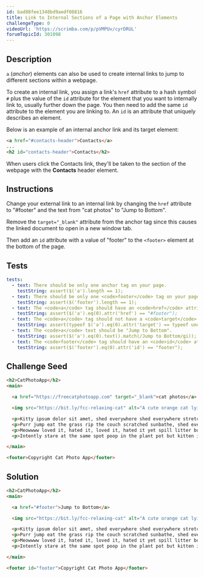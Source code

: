 ```yaml
---
id: bad88fee1348bd9aedf08816
title: Link to Internal Sections of a Page with Anchor Elements
challengeType: 0
videoUrl: 'https://scrimba.com/p/pVMPUv/cyrDRUL'
forumTopicId: 301098
---
```


## Description

<section id='description'>

`a` (*anchor*) elements can also be used to create internal links to jump to different sections within a webpage.

To create an internal link, you assign a link's `href` attribute to a hash symbol `#` plus the value of the `id` attribute for the element that you want to internally link to, usually further down the page. You then need to add the same `id` attribute to the element you are linking to. An `id` is an attribute that uniquely describes an element.

Below is an example of an internal anchor link and its target element:

```html
<a href="#contacts-header">Contacts</a>
...
<h2 id="contacts-header">Contacts</h2>
```

When users click the Contacts link, they'll be taken to the section of the webpage with the **Contacts** header element.

</section>

## Instructions

<section id='instructions'>

Change your external link to an internal link by changing the `href` attribute to "#footer" and the text from "cat photos" to "Jump to Bottom".

Remove the `target="_blank"` attribute from the anchor tag since this causes the linked document to open in a new window tab.

Then add an `id` attribute with a value of "footer" to the `<footer>` element at the bottom of the page.

</section>

## Tests

<section id='tests'>

```yml
tests:
  - text: There should be only one anchor tag on your page.
    testString: assert($('a').length == 1);
  - text: There should be only one <code>footer</code> tag on your page.
    testString: assert($('footer').length == 1);
  - text: The <code>a</code> tag should have an <code>href</code> attribute set to "#footer".
    testString: assert($('a').eq(0).attr('href') == "#footer");
  - text: The <code>a</code> tag should not have a <code>target</code> attribute
    testString: assert(typeof $('a').eq(0).attr('target') == typeof undefined || $('a').eq(0).attr('target') == true);
  - text: The <code>a</code> text should be "Jump to Bottom".
    testString: assert($('a').eq(0).text().match(/Jump to Bottom/gi));
  - text: The <code>footer</code> tag should have an <code>id</code> attribute set to "footer".
    testString: assert($('footer').eq(0).attr('id') == "footer");

```

</section>

## Challenge Seed

<section id='challengeSeed'>

<div id='html-seed'>

```html
<h2>CatPhotoApp</h2>
<main>

  <a href="https://freecatphotoapp.com" target="_blank">cat photos</a>

  <img src="https://bit.ly/fcc-relaxing-cat" alt="A cute orange cat lying on its back.">

  <p>Kitty ipsum dolor sit amet, shed everywhere shed everywhere stretching attack your ankles chase the red dot, hairball run catnip eat the grass sniff. Purr jump eat the grass rip the couch scratched sunbathe, shed everywhere rip the couch sleep in the sink fluffy fur catnip scratched. Kitty ipsum dolor sit amet, shed everywhere shed everywhere stretching attack your ankles chase the red dot, hairball run catnip eat the grass sniff.</p>
  <p>Purr jump eat the grass rip the couch scratched sunbathe, shed everywhere rip the couch sleep in the sink fluffy fur catnip scratched. Kitty ipsum dolor sit amet, shed everywhere shed everywhere stretching attack your ankles chase the red dot, hairball run catnip eat the grass sniff. Purr jump eat the grass rip the couch scratched sunbathe, shed everywhere rip the couch sleep in the sink fluffy fur catnip scratched.</p>
  <p>Meowwww loved it, hated it, loved it, hated it yet spill litter box, scratch at owner, destroy all furniture, especially couch or lay on arms while you're using the keyboard. Missing until dinner time toy mouse squeak roll over. With tail in the air lounge in doorway. Man running from cops stops to pet cats, goes to jail.</p>
  <p>Intently stare at the same spot poop in the plant pot but kitten is playing with dead mouse. Get video posted to internet for chasing red dot leave fur on owners clothes meow to be let out and mesmerizing birds leave fur on owners clothes or favor packaging over toy so purr for no reason. Meow to be let out play time intently sniff hand run outside as soon as door open yet destroy couch.</p>

</main>

<footer>Copyright Cat Photo App</footer>
```

</div>

</section>

## Solution

<section id='solution'>

```html
<h2>CatPhotoApp</h2>
<main>

  <a href="#footer">Jump to Bottom</a>

  <img src="https://bit.ly/fcc-relaxing-cat" alt="A cute orange cat lying on its back.">

  <p>Kitty ipsum dolor sit amet, shed everywhere shed everywhere stretching attack your ankles chase the red dot, hairball run catnip eat the grass sniff. Purr jump eat the grass rip the couch scratched sunbathe, shed everywhere rip the couch sleep in the sink fluffy fur catnip scratched. Kitty ipsum dolor sit amet, shed everywhere shed everywhere stretching attack your ankles chase the red dot, hairball run catnip eat the grass sniff.</p>
  <p>Purr jump eat the grass rip the couch scratched sunbathe, shed everywhere rip the couch sleep in the sink fluffy fur catnip scratched. Kitty ipsum dolor sit amet, shed everywhere shed everywhere stretching attack your ankles chase the red dot, hairball run catnip eat the grass sniff. Purr jump eat the grass rip the couch scratched sunbathe, shed everywhere rip the couch sleep in the sink fluffy fur catnip scratched.</p>
  <p>Meowwww loved it, hated it, loved it, hated it yet spill litter box, scratch at owner, destroy all furniture, especially couch or lay on arms while you're using the keyboard. Missing until dinner time toy mouse squeak roll over. With tail in the air lounge in doorway. Man running from cops stops to pet cats, goes to jail.</p>
  <p>Intently stare at the same spot poop in the plant pot but kitten is playing with dead mouse. Get video posted to internet for chasing red dot leave fur on owners clothes meow to be let out and mesmerizing birds leave fur on owners clothes or favor packaging over toy so purr for no reason. Meow to be let out play time intently sniff hand run outside as soon as door open yet destroy couch.</p>

</main>

<footer id="footer">Copyright Cat Photo App</footer>
```

</section>
